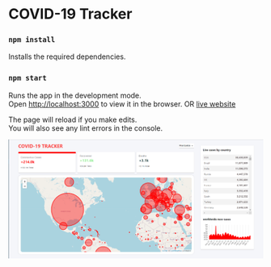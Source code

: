 # COVID-19 Tracker

### `npm install`

Installs the required dependencies.

### `npm start`

Runs the app in the development mode.\
Open [http://localhost:3000](http://localhost:3000) to view it in the browser. OR [live website](https://covid-19-tracker-3e105.web.app)

The page will reload if you make edits.\
You will also see any lint errors in the console.

![COVID-19 Tracker](./public/covid-19-tracker.png?raw=true "")